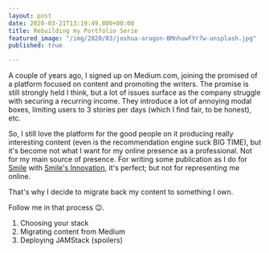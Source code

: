 ```yaml
---
layout: post
date: 2020-03-21T13:19:49.000+00:00
title: Rebuilding my Portfolio Serie
featured_image: "/img/2020/03/joshua-aragon-BMnhuwFYr7w-unsplash.jpg"
published: true

---
```

A couple of years ago, I signed up on Medium.com, joining the promised of a platform focused on content and promoting the writers. The promise is still strongly held I think, but a lot of issues surface as the company struggle with securing a recurring income. They introduce a lot of annoying modal boxes, limiting users to 3 stories per days (which I find fair, to be honest), etc. 

So, I still love the platform for the good people on it producing really interesting content (even is the recommendation engine suck BIG TIME), but it's become not what I want for my online presence as a professional. Not for my main source of presence. For writing some publication as I do for [Smile](https://smile.eu) with [Smile's Innovation](https://medium.com/smileinnovation), it's perfect; but not for representing me online. 

That's why I decide to migrate back my content to something I own.

Follow me in that process 😉.

1. Choosing your stack
2. Migrating content from Medium
3. Deploying JAMStack (spoilers)